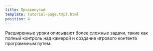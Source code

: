 ```yaml
---
title: Продвинутый
template: tutorial-page.tmpl.html
position: 4
---
```


Расширенные уроки описывают более сложные задачи, такие как полный контроль над камерой и создание игрового контента программным путем.

